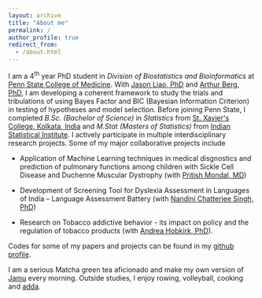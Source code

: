 ```yaml
---
layout: archive
title: "About me"
permalink: /
author_profile: true
redirect_from: 
  - /about.html
---
```


<span style="text-align: justify">I am a 4<sup>th</sup> year PhD student in _Division of Biostatistics and Bioinformatics_ at <span style ="color:blue">[Penn State College of Medicine](https://med.psu.edu/)</span>. With <span style ="color:blue">[Jason Liao, PhD](https://sites.google.com/site/jiangangliao/)</span> and <span style ="color:blue">[Arthur Berg, PhD](http://www.personal.psu.edu/asb17/Homepage/Welcome.html)</span>, I am developing a coherent framework to study the trials and tribulations of using Bayes Factor and BIC (Bayesian Information Criterion) in testing of hypotheses and model selection. <span style="text-align: justify"> Before joining Penn State, I completed _B.Sc. (Bachelor of Science)_ in _Statistics_ from <span style ="color:blue">[St. Xavier's College, Kolkata, India](http://www.sxccal.edu/)</span> and _M.Stat (Masters of Statistics)_ from <span style ="color:blue">[Indian Statistical Institute](https://www.isical.ac.in/)</span>. I actively participate in multiple interdisciplinary research projects. Some of my major collaborative projects include </span>

* <span style="text-align: justify"> Application of Machine Learning techniques in medical disgnostics and prediction of pulmonary functions among children with Sickle Cell Disease and Duchenne Muscular Dystrophy (with <span style ="color:blue">[Pritish Mondal, MD](https://childrens.pennstatehealth.org/display-provider/-/provider/1923/pritish-mondal-md)</span>)</span>

* Development of Screening Tool for Dyslexia Assessment in Languages of India – Language Assessment Battery (with <span style ="color:blue">[Nandini Chatterjee Singh, PhD](http://nandinisingh.wixsite.com/labweb)</span>)

* Research on Tobacco addictive behavior - its impact on policy and the regulation of tobacco products (with <span style ="color:blue">[Andrea Hobkirk, PhD](https://pennstate.pure.elsevier.com/en/persons/andrea-hobkirk)</span>).

Codes for some of my papers and projects can be found in my <span style ="color:blue">[github profile](https://github.com/vishalmidya)</span>.

<span style="text-align: justify">I am a serious Matcha green tea aficionado and make my own version of <span style ="color:blue">[Jamu](https://en.wikipedia.org/wiki/Jamu)</span> every morning. Outside studies, I enjoy rowing, volleyball, cooking and <span style ="color:blue">[adda](https://en.wikipedia.org/wiki/Adda_(South_Asian)</span>).</span>
